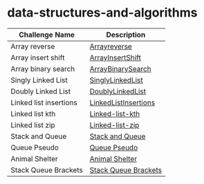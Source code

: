 # data-structures-and-algorithms

| Challenge Name|Description|
|---------------|----------|
| Array reverse |[Arrayreverse](./Challenge/Data-Structure/Arrayreverse/Arrayreverse.md)|
| Array insert shift |[ArrayInsertShift](./Challenge/Data-Structure/Array-insert-shift/Array-insert-shift.md)|
| Array binary search |[ArrayBinarySearch](./Challenge/Data-Structure/Array-binary-search/array-binary-search.md)|
| Singly Linked List |[SinglyLinkedList](./Challenge/Data-Structure/SinglyLinkedList/SinglyLinkedList.md)|
| Doubly Linked List |[DoublyLinkedList](./Challenge/Data-Structure/DoublyLinkedList/doubly-linked-list.md)|
| Linked list insertions |[LinkedListInsertions](./Challenge/Data-Structure/Linked-list-insertions/Linked-list-insertions.md)|
| Linked list kth |[Linked-list-kth](./Challenge/Data-Structure/Linked-list-kth/linked-list-kth.md)|
| Linked list zip |[Linked-list-zip](./Challenge/Algorithm/Linked-list-zip/Linked-list-zip.md)|
| Stack and Queue |[Stack and Queue](./Challenge/Data-Structure/Stack-Queue/Stack-Queue.md)|
| Queue Pseudo |[Queue Pseudo](./Challenge/Data-Structure/stack-queue-pseudo/stack-queue-pseudo.md)|
|  Animal Shelter |[Animal Shelter](./Challenge/Algorithm/Animal-Shelter-Queue/Animal-Shelter-Queue.md)|
|  Stack Queue Brackets |[Stack Queue Brackets](./Challenge/Algorithm/Animal-Shelter-Queue/Animal-Shelter-Queue.md)|